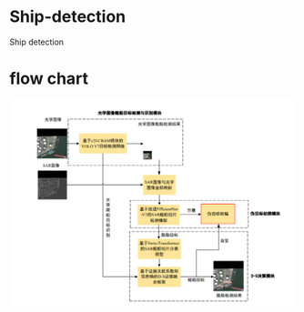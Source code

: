 # Ship-detection
Ship detection
# flow chart
![image](https://github.com/mmmmyolo/Ship-detection/blob/main/%E8%88%B0%E8%88%B9%E6%B5%81%E7%A8%8B%E5%9B%BE.png)

